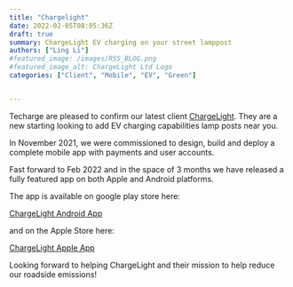 ```yaml
---
title: "Chargelight"
date: 2022-02-05T08:05:36Z
draft: true
summary: ChargeLight EV charging on your street lamppost
authors: ["Ling Li"]
#featured_image: /images/RSS_BLOG.png
#featured_image_alt: ChargeLight Ltd Logo 
categories: ["Client", "Mobile", "EV", "Green"]


---
```

Techarge are pleased to confirm our latest client [ChargeLight](https://chargelight.co.uk).
They are a new starting looking to add EV charging capabilities lamp posts near you. 

In November 2021, we were commissioned to design, build and deploy a complete mobile app
with payments and user accounts. 

Fast forward to Feb 2022 and in the space of 3 months we have released a fully featured 
app on both Apple and Android platforms.

The app is available on google play store here:

[ChargeLight Android App](https://play.google.com/store/apps/details?id=uk.co.chargelight.app "ChargeLight Android App")

and on the Apple Store here:

[ChargeLight Apple App](https://apps.apple.com/us/app/chargelight/id1594588715 "ChargeLight Apple App")


Looking forward to helping ChargeLight and their mission to help reduce our roadside emissions!


